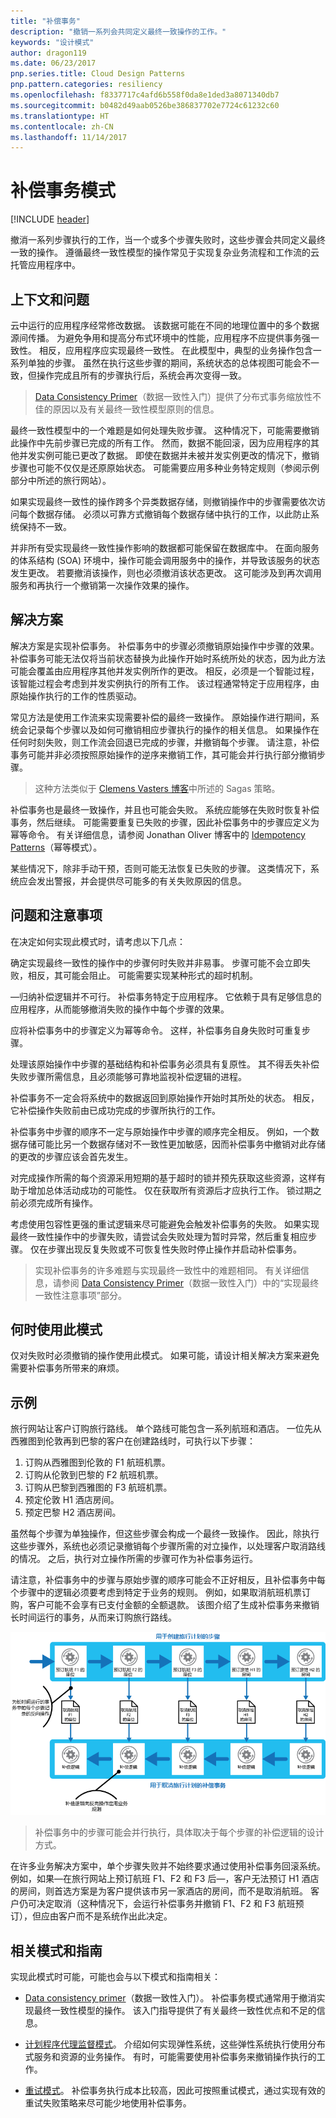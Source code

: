 ```yaml
---
title: "补偿事务"
description: "撤销一系列会共同定义最终一致操作的工作。"
keywords: "设计模式"
author: dragon119
ms.date: 06/23/2017
pnp.series.title: Cloud Design Patterns
pnp.pattern.categories: resiliency
ms.openlocfilehash: f8337717c4afd6b558f0da8e1ded3a8071340db7
ms.sourcegitcommit: b0482d49aab0526be386837702e7724c61232c60
ms.translationtype: HT
ms.contentlocale: zh-CN
ms.lasthandoff: 11/14/2017
---
```

# <a name="compensating-transaction-pattern"></a>补偿事务模式

[!INCLUDE [header](../_includes/header.md)]

撤消一系列步骤执行的工作，当一个或多个步骤失败时，这些步骤会共同定义最终一致的操作。 遵循最终一致性模型的操作常见于实现复杂业务流程和工作流的云托管应用程序中。

## <a name="context-and-problem"></a>上下文和问题

云中运行的应用程序经常修改数据。 该数据可能在不同的地理位置中的多个数据源间传播。 为避免争用和提高分布式环境中的性能，应用程序不应提供事务强一致性。 相反，应用程序应实现最终一致性。 在此模型中，典型的业务操作包含一系列单独的步骤。 虽然在执行这些步骤的期间，系统状态的总体视图可能会不一致，但操作完成且所有的步骤执行后，系统会再次变得一致。

> [Data Consistency Primer](https://msdn.microsoft.com/library/dn589800.aspx)（数据一致性入门）提供了分布式事务缩放性不佳的原因以及有关最终一致性模型原则的信息。

最终一致性模型中的一个难题是如何处理失败步骤。 这种情况下，可能需要撤销此操作中先前步骤已完成的所有工作。 然而，数据不能回滚，因为应用程序的其他并发实例可能已更改了数据。 即使在数据并未被并发实例更改的情况下，撤销步骤也可能不仅仅是还原原始状态。 可能需要应用多种业务特定规则（参阅示例部分中所述的旅行网站）。

如果实现最终一致性的操作跨多个异类数据存储，则撤销操作中的步骤需要依次访问每个数据存储。 必须以可靠方式撤销每个数据存储中执行的工作，以此防止系统保持不一致。

并非所有受实现最终一致性操作影响的数据都可能保留在数据库中。 在面向服务的体系结构 (SOA) 环境中，操作可能会调用服务中的操作，并导致该服务的状态发生更改。 若要撤消该操作，则也必须撤消该状态更改。 这可能涉及到再次调用服务和再执行一个撤销第一次操作效果的操作。

## <a name="solution"></a>解决方案

解决方案是实现补偿事务。 补偿事务中的步骤必须撤销原始操作中步骤的效果。 补偿事务可能无法仅将当前状态替换为此操作开始时系统所处的状态，因为此方法可能会覆盖由应用程序其他并发实例所作的更改。 相反，必须是一个智能过程，该智能过程会考虑到并发实例执行的所有工作。 该过程通常特定于应用程序，由原始操作执行的工作的性质驱动。

常见方法是使用工作流来实现需要补偿的最终一致操作。 原始操作进行期间，系统会记录每个步骤以及如何可撤销相应步骤执行的操作的相关信息。 如果操作在任何时刻失败，则工作流会回退已完成的步骤，并撤销每个步骤。 请注意，补偿事务可能并非必须按照原始操作的逆序来撤销工作，其可能会并行执行部分撤销步骤。

> 这种方法类似于 [Clemens Vasters 博客](http://vasters.com/clemensv/2012/09/01/Sagas.aspx)中所述的 Sagas 策略。

补偿事务也是最终一致操作，并且也可能会失败。 系统应能够在失败时恢复补偿事务，然后继续。 可能需要重复已失败的步骤，因此补偿事务中的步骤应定义为幂等命令。 有关详细信息，请参阅 Jonathan Oliver 博客中的 [Idempotency Patterns](http://blog.jonathanoliver.com/2010/04/idempotency-patterns/)（幂等模式）。

某些情况下，除非手动干预，否则可能无法恢复已失败的步骤。 这类情况下，系统应会发出警报，并会提供尽可能多的有关失败原因的信息。

## <a name="issues-and-considerations"></a>问题和注意事项

在决定如何实现此模式时，请考虑以下几点：

确定实现最终一致性的操作中的步骤何时失败并非易事。 步骤可能不会立即失败，相反，其可能会阻止。 可能需要实现某种形式的超时机制。

—归纳补偿逻辑并不可行。 补偿事务特定于应用程序。 它依赖于具有足够信息的应用程序，从而能够撤消失败的操作中每个步骤的效果。

应将补偿事务中的步骤定义为幂等命令。 这样，补偿事务自身失败时可重复步骤。

处理该原始操作中步骤的基础结构和补偿事务必须具有复原性。 其不得丢失补偿失败步骤所需信息，且必须能够可靠地监视补偿逻辑的进程。

补偿事务不一定会将系统中的数据返回到原始操作开始时其所处的状态。 相反，它补偿操作失败前由已成功完成的步骤所执行的工作。

补偿事务中步骤的顺序不一定与原始操作中步骤的顺序完全相反。 例如，一个数据存储可能比另一个数据存储对不一致性更加敏感，因而补偿事务中撤销对此存储的更改的步骤应该会首先发生。

对完成操作所需的每个资源采用短期的基于超时的锁并预先获取这些资源，这样有助于增加总体活动成功的可能性。 仅在获取所有资源后才应执行工作。 锁过期之前必须完成所有操作。

考虑使用包容性更强的重试逻辑来尽可能避免会触发补偿事务的失败。 如果实现最终一致性操作中的步骤失败，请尝试会失败处理为暂时异常，然后重复相应步骤。 仅在步骤出现反复失败或不可恢复性失败时停止操作并启动补偿事务。

> 实现补偿事务的许多难题与实现最终一致性中的难题相同。 有关详细信息，请参阅 [Data Consistency Primer](https://msdn.microsoft.com/library/dn589800.aspx)（数据一致性入门）中的“实现最终一致性注意事项”部分。

## <a name="when-to-use-this-pattern"></a>何时使用此模式

仅对失败时必须撤销的操作使用此模式。 如果可能，请设计相关解决方案来避免需要补偿事务所带来的麻烦。

## <a name="example"></a>示例

旅行网站让客户订购旅行路线。 单个路线可能包含一系列航班和酒店。 一位先从西雅图到伦敦再到巴黎的客户在创建路线时，可执行以下步骤：

1. 订购从西雅图到伦敦的 F1 航班机票。
2. 订购从伦敦到巴黎的 F2 航班机票。
3. 订购从巴黎到西雅图的 F3 航班机票。
4. 预定伦敦 H1 酒店房间。
5. 预定巴黎 H2 酒店房间。

虽然每个步骤为单独操作，但这些步骤会构成一个最终一致操作。 因此，除执行这些步骤外，系统也必须记录撤销每个步骤所需的对立操作，以处理客户取消路线的情况。 之后，执行对立操作所需的步骤可作为补偿事务运行。

请注意，补偿事务中的步骤与原始步骤的顺序可能会不正好相反，且补偿事务中每个步骤中的逻辑必须要考虑到特定于业务的规则。 例如，如果取消航班机票订购，客户可能不会享有已支付金额的全额退款。 该图介绍了生成补偿事务来撤销长时间运行的事务，从而来订购旅行路线。

![生成补偿事务来撤销长时间运行的事务，从而来订购旅行路线](./_images/compensating-transaction-diagram.png)


> 补偿事务中的步骤可能会并行执行，具体取决于每个步骤的补偿逻辑的设计方式。

在许多业务解决方案中，单个步骤失败并不始终要求通过使用补偿事务回滚系统。 例如，如果&mdash;在旅行网站上预订航班 F1、F2 和 F3 后&mdash;，客户无法预订 H1 酒店的房间，则首选方案是为客户提供该市另一家酒店的房间，而不是取消航班。 客户仍可决定取消（这种情况下，会运行补偿事务并撤销 F1、F2 和 F3 航班预订），但应由客户而不是系统作出此决定。

## <a name="related-patterns-and-guidance"></a>相关模式和指南

实现此模式时可能，可能也会与以下模式和指南相关：

- [Data consistency primer](https://msdn.microsoft.com/library/dn589800.aspx)（数据一致性入门）。 补偿事务模式通常用于撤消实现最终一致性模型的操作。 该入门指导提供了有关最终一致性优点和不足的信息。

- [计划程序代理监督模式](scheduler-agent-supervisor.md)。 介绍如何实现弹性系统，这些弹性系统执行使用分布式服务和资源的业务操作。 有时，可能需要使用补偿事务来撤销操作执行的工作。

- [重试模式](./retry.md)。 补偿事务执行成本比较高，因此可按照重试模式，通过实现有效的重试失败策略来尽可能少地使用补偿事务。
